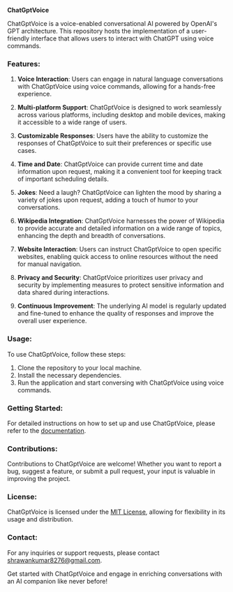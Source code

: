 **ChatGptVoice**

ChatGptVoice is a voice-enabled conversational AI powered by OpenAI's GPT architecture. This repository hosts the implementation of a user-friendly interface that allows users to interact with ChatGPT using voice commands.

### Features:

1. **Voice Interaction**: Users can engage in natural language conversations with ChatGptVoice using voice commands, allowing for a hands-free experience.
  
2. **Multi-platform Support**: ChatGptVoice is designed to work seamlessly across various platforms, including desktop and mobile devices, making it accessible to a wide range of users.

3. **Customizable Responses**: Users have the ability to customize the responses of ChatGptVoice to suit their preferences or specific use cases.

4. **Time and Date**: ChatGptVoice can provide current time and date information upon request, making it a convenient tool for keeping track of important scheduling details.

5. **Jokes**: Need a laugh? ChatGptVoice can lighten the mood by sharing a variety of jokes upon request, adding a touch of humor to your conversations.

6. **Wikipedia Integration**: ChatGptVoice harnesses the power of Wikipedia to provide accurate and detailed information on a wide range of topics, enhancing the depth and breadth of conversations.

7. **Website Interaction**: Users can instruct ChatGptVoice to open specific websites, enabling quick access to online resources without the need for manual navigation.

8. **Privacy and Security**: ChatGptVoice prioritizes user privacy and security by implementing measures to protect sensitive information and data shared during interactions.

9. **Continuous Improvement**: The underlying AI model is regularly updated and fine-tuned to enhance the quality of responses and improve the overall user experience.

### Usage:

To use ChatGptVoice, follow these steps:

1. Clone the repository to your local machine.
2. Install the necessary dependencies.
3. Run the application and start conversing with ChatGptVoice using voice commands.

### Getting Started:

For detailed instructions on how to set up and use ChatGptVoice, please refer to the [documentation](link-to-docs).

### Contributions:

Contributions to ChatGptVoice are welcome! Whether you want to report a bug, suggest a feature, or submit a pull request, your input is valuable in improving the project.

### License:

ChatGptVoice is licensed under the [MIT License](link-to-license), allowing for flexibility in its usage and distribution.

### Contact:

For any inquiries or support requests, please contact shrawankumar8276@gmail.com.

Get started with ChatGptVoice and engage in enriching conversations with an AI companion like never before!
